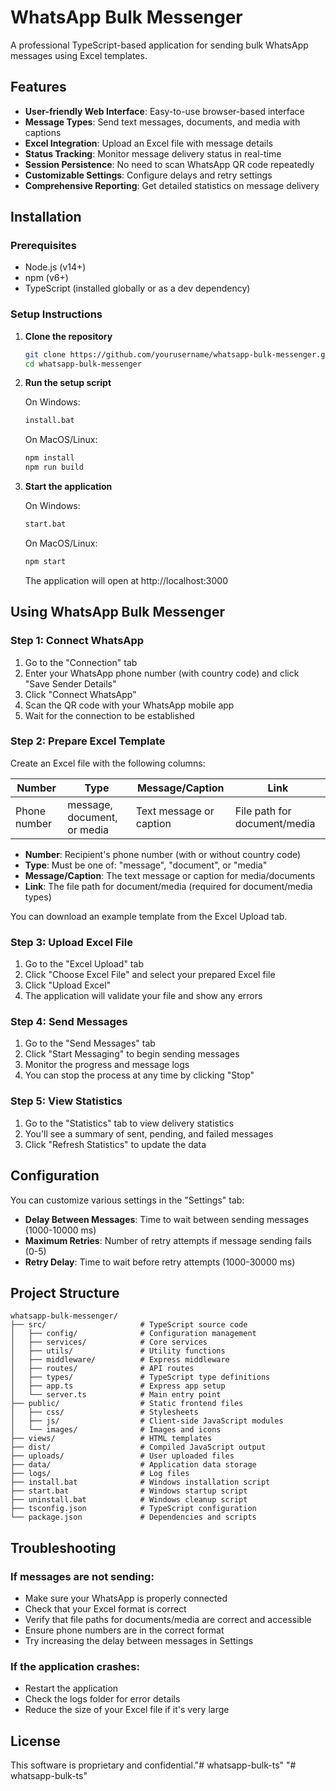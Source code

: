 # WhatsApp Bulk Messenger

A professional TypeScript-based application for sending bulk WhatsApp messages using Excel templates.

## Features

- **User-friendly Web Interface**: Easy-to-use browser-based interface
- **Message Types**: Send text messages, documents, and media with captions
- **Excel Integration**: Upload an Excel file with message details
- **Status Tracking**: Monitor message delivery status in real-time
- **Session Persistence**: No need to scan WhatsApp QR code repeatedly
- **Customizable Settings**: Configure delays and retry settings
- **Comprehensive Reporting**: Get detailed statistics on message delivery

## Installation

### Prerequisites

- Node.js (v14+)
- npm (v6+)
- TypeScript (installed globally or as a dev dependency)

### Setup Instructions

1. **Clone the repository**
   ```bash
   git clone https://github.com/yourusername/whatsapp-bulk-messenger.git
   cd whatsapp-bulk-messenger
   ```

2. **Run the setup script**
   
   On Windows:
   ```bash
   install.bat
   ```
   
   On MacOS/Linux:
   ```bash
   npm install
   npm run build
   ```

3. **Start the application**
   
   On Windows:
   ```bash
   start.bat
   ```
   
   On MacOS/Linux:
   ```bash
   npm start
   ```
   
   The application will open at http://localhost:3000

## Using WhatsApp Bulk Messenger

### Step 1: Connect WhatsApp

1. Go to the "Connection" tab
2. Enter your WhatsApp phone number (with country code) and click "Save Sender Details"
3. Click "Connect WhatsApp"
4. Scan the QR code with your WhatsApp mobile app
5. Wait for the connection to be established

### Step 2: Prepare Excel Template

Create an Excel file with the following columns:

| Number | Type | Message/Caption | Link |
|--------|------|----------------|------|
| Phone number | message, document, or media | Text message or caption | File path for document/media |

- **Number**: Recipient's phone number (with or without country code)
- **Type**: Must be one of: "message", "document", or "media"
- **Message/Caption**: The text message or caption for media/documents
- **Link**: The file path for document/media (required for document/media types)

You can download an example template from the Excel Upload tab.

### Step 3: Upload Excel File

1. Go to the "Excel Upload" tab
2. Click "Choose Excel File" and select your prepared Excel file
3. Click "Upload Excel"
4. The application will validate your file and show any errors

### Step 4: Send Messages

1. Go to the "Send Messages" tab
2. Click "Start Messaging" to begin sending messages
3. Monitor the progress and message logs
4. You can stop the process at any time by clicking "Stop"

### Step 5: View Statistics

1. Go to the "Statistics" tab to view delivery statistics
2. You'll see a summary of sent, pending, and failed messages
3. Click "Refresh Statistics" to update the data

## Configuration

You can customize various settings in the "Settings" tab:

- **Delay Between Messages**: Time to wait between sending messages (1000-10000 ms)
- **Maximum Retries**: Number of retry attempts if message sending fails (0-5)
- **Retry Delay**: Time to wait before retry attempts (1000-30000 ms)

## Project Structure

```
whatsapp-bulk-messenger/
├── src/                     # TypeScript source code
│   ├── config/              # Configuration management
│   ├── services/            # Core services
│   ├── utils/               # Utility functions
│   ├── middleware/          # Express middleware
│   ├── routes/              # API routes
│   ├── types/               # TypeScript type definitions
│   ├── app.ts               # Express app setup
│   └── server.ts            # Main entry point
├── public/                  # Static frontend files
│   ├── css/                 # Stylesheets
│   ├── js/                  # Client-side JavaScript modules
│   └── images/              # Images and icons
├── views/                   # HTML templates
├── dist/                    # Compiled JavaScript output
├── uploads/                 # User uploaded files
├── data/                    # Application data storage
├── logs/                    # Log files
├── install.bat              # Windows installation script
├── start.bat                # Windows startup script
├── uninstall.bat            # Windows cleanup script
├── tsconfig.json            # TypeScript configuration
└── package.json             # Dependencies and scripts
```

## Troubleshooting

### If messages are not sending:

- Make sure your WhatsApp is properly connected
- Check that your Excel format is correct
- Verify that file paths for documents/media are correct and accessible
- Ensure phone numbers are in the correct format
- Try increasing the delay between messages in Settings

### If the application crashes:

- Restart the application
- Check the logs folder for error details
- Reduce the size of your Excel file if it's very large

## License

This software is proprietary and confidential."# whatsapp-bulk-ts" 
"# whatsapp-bulk-ts" 
